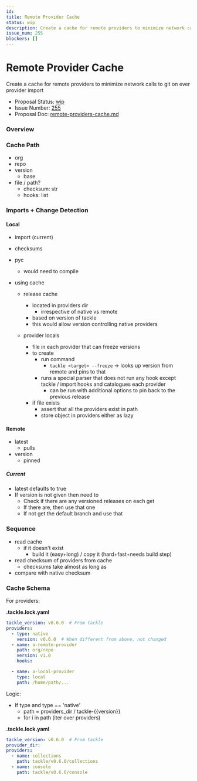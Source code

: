 ```yaml
---
id:
title: Remote Provider Cache
status: wip
description: Create a cache for remote providers to minimize network calls to git on ever provider import
issue_num: 255
blockers: []
---
```

[//]: # (--start-header--DO NOT MODIFY)

# Remote Provider Cache

Create a cache for remote providers to minimize network calls to git on ever provider import

- Proposal Status: [wip](README.md#status)
- Issue Number: [255](https://github.com/sudoblockio/tackle/issue/255)
- Proposal Doc: [remote-providers-cache.md](https://github.com/sudoblockio/tackle/blob/main/proposals/remote-providers-cache.md)

### Overview
[//]: # (--end-header--start-body--MODIFY)

### Cache Path

- org
- repo
- version
  - base
- file / path?  
  - checksum: str
  - hooks: list


### Imports + Change Detection

#### Local

- import (current)
- checksums
- pyc
  - would need to compile

- using cache
  - release cache
    - located in providers dir
      - irrespective of native vs remote
    - based on version of tackle
    - this would allow version controlling native providers

  - provider locals
    - file in each provider that can freeze versions
    - to create
      - run command
        - `tackle <target> --freeze` -> looks up version from remote and pins to that
      - runs a special parser that does not run any hook except tackle / import hooks and catalogues each provider
        - can be run with additional options to pin back to the previous release
    - if file exists
      - assert that all the providers exist in path
      - store object in providers either as lazy


#### Remote

- latest
  - pulls
- version
  - pinned

##### Current

- latest defaults to true
- If version is not given then need to
  - Check if there are any versioned releases on each get
  - If there are, then use that one
  - If not get the default branch and use that


### Sequence

- read cache
  - if it doesn't exist
    - build it (easy+long) / copy it (hard+fast+needs build step)
- read checksum of providers from cache
  - checksums take almost as long as
- compare with native checksum

### Cache Schema

For providers:

**.tackle.lock.yaml**
```yaml
tackle_version: v0.6.0  # From tackle
providers:
  - type: native
    version: v0.6.0  # When different from above, not changed
  - name: a-remote-provider
    path: org/repo
    version: v1.0
    hooks:

  - name: a-local-provider
    type: local
    path: /home/path/...
```

Logic:
- If type and type == 'native'
  - path = providers_dir / tackle-{{version}}
  - for i in path (iter over providers)

**.tackle.lock.yaml**
```yaml
tackle_version: v0.6.0  # From tackle
provider_dir:
providers:
  - name: collections
    path: tackle/v0.6.0/collections
  - name: console
    path: tackle/v0.6.0/console
```

